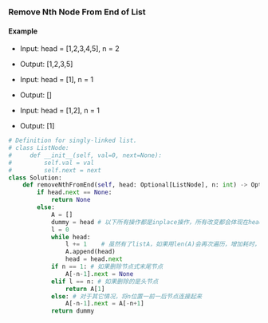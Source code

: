 ### Remove Nth Node From End of List

#### Example

* Input: head = [1,2,3,4,5], n = 2  
* Output: [1,2,3,5]  

* Input: head = [1], n = 1  
* Output: []  

* Input: head = [1,2], n = 1  
* Output: [1]  


```python
# Definition for singly-linked list.
# class ListNode:
#     def __init__(self, val=0, next=None):
#         self.val = val
#         self.next = next
class Solution:
    def removeNthFromEnd(self, head: Optional[ListNode], n: int) -> Optional[ListNode]:
        if head.next == None:
            return None
        else:
            A = []
            dummy = head # 以下所有操作都是inplace操作，所有改变都会体现在head，也就是dummy上，所以直接return dummy
            l = 0
            while head:
                l += 1    # 虽然有了listA，如果用len(A)会再次遍历，增加耗时，所以这里直接计数统计
                A.append(head)
                head = head.next
            if n == 1: # 如果删除节点式末尾节点
                A[-n-1].next = None
            elif l == n: # 如果删除的是头节点
                return A[1]
            else: # 对于其它情况，将n位置一前一后节点连接起来
                A[-n-1].next = A[-n+1]
            return dummy
```